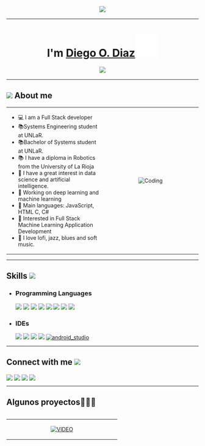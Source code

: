 <p align="center">
  <img src="https://miro.medium.com/max/2048/1*OohqW5DGh9CQS4hLY5FXzA.png" height="230"/>
</p>
<hr>
 
<h1 align="center">I'm <a href="#">Diego O. Diaz<a><img src="https://github.com/Kathryn-Jie/Kathryn-Jie/blob/main/wave.gif" width="60px"/></h1>
<p align="center">
  <a href="https://github.com/DenverCoder1/readme-typing-svg"><img src="https://readme-typing-svg.herokuapp.com?lines=system+engineering+student;Full+Stack+Web+Developer;Freelancer;Always%20learning%20new%20things&center=true&width=380&height=45"></a>
</p>

  <hr>

## <picture><img src = "https://github.com/7oSkaaa/7oSkaaa/blob/main/Images/about_me.gif?raw=true" width = 50px></picture> About me

<table align="center">
<tr border="none">
<td width="50%" align="left">

- 💻 I am a Full Stack developer
- 📚Systems Engineering student at UNLaR.
- 📚Bachelor of Systems student at UNLaR.
- 📚 I have a diploma in Robotics from the University of La Rioja
- 📝 I have a great interest in data science and artificial intelligence.
- 🔭 Working on deep learning and machine learning
- 🌟 Main languages: JavaScript, HTML C, C#
- 🚩 Interested in Full Stack Machine Learning Application Development
- 🎵 I love lofi, jazz, blues and soft music.

</td>
<td width="50%" align="center">
  <img align="center" alt="Coding" width="450" src="https://repository-images.githubusercontent.com/588181932/e36ec678-7984-4cdd-8e4c-a3932772ff8e">
</td>
</tr>
</table>
<hr>

<h2> Skills <img src = "https://media2.giphy.com/media/QssGEmpkyEOhBCb7e1/giphy.gif?cid=ecf05e47a0n3gi1bfqntqmob8g9aid1oyj2wr3ds3mg700bl&rid=giphy.gif" width = 32px> </h2>

<ul>

  <li><h3>Programming Languages</h3>
<a href="#"><img width ='32px' src="https://skillicons.dev/icons?i=express"/></a>
<a href=""><img width ='32px' src ='https://raw.githubusercontent.com/rahulbanerjee26/githubAboutMeGenerator/main/icons/csharp.svg'></a>
<a href=""><img width ='32px' src ='https://raw.githubusercontent.com/rahulbanerjee26/githubAboutMeGenerator/main/icons/c.svg'></a>
<a href=""><img width ='32px' src ='https://raw.githubusercontent.com/rahulbanerjee26/githubAboutMeGenerator/main/icons/javascript.svg'></a>
<a href=""><img width ='32px' src ='https://raw.githubusercontent.com/rahulbanerjee26/githubAboutMeGenerator/main/icons/html.svg'></a>
<a href="#"><img width ='32px' src ='https://raw.githubusercontent.com/rahulbanerjee26/githubAboutMeGenerator/main/icons/css.svg'></a>
<a href="#"><img width ='32px' src ='https://raw.githubusercontent.com/rahulbanerjee26/githubAboutMeGenerator/main/icons/cpp.svg'></a>
<a href="#"><img width ='32px' src ='https://raw.githubusercontent.com/rahulbanerjee26/githubAboutMeGenerator/main/icons/reactjs.svg'></a>

<li><h3>IDEs</h3>
<a href="#"><img width ='32px' src ='https://raw.githubusercontent.com/rahulbanerjee26/githubAboutMeGenerator/main/icons/android.svg'></a>
<a href="#"><img width ='32px' src="https://skillicons.dev/icons?i=mysql" /></a>
<a href="#"><img width ='32px' src="https://skillicons.dev/icons?i=nodejs" /></a>
<a href="#"><img width ='32px' src="https://skillicons.dev/icons?i=vscode" /></a>
<a href="#"><img src="https://1.bp.blogspot.com/-LgTa-xDiknI/X4EflN56boI/AAAAAAAAPuk/24YyKnqiGkwRS9-_9suPKkfsAwO4wHYEgCLcBGAsYHQ/s0/image9.png" alt="android_studio" width="40" height="40"/></a>
</ul>
<hr>

<h2> Connect with me <img src='https://raw.githubusercontent.com/ShahriarShafin/ShahriarShafin/main/Assets/handshake.gif' width="100px"> </h2>
<a href = 'https://www.linkedin.com/in/diego-orlando-d%C3%ADaz-jara-2b4557109/'> <img width = '32px' align= 'center' src="https://raw.githubusercontent.com/rahulbanerjee26/githubAboutMeGenerator/main/icons/linked-in-alt.svg"/></a>
<a href="mailto:'diego.d0990@gmail.com'"><img width = '32px' align= 'center' src="https://skillicons.dev/icons?i=gmail"/></a>
<a href = 'https://www.github.com/Aditya664'> <img width = '32px' align= 'center' src="https://raw.githubusercontent.com/rahulbanerjee26/githubAboutMeGenerator/main/icons/github.svg"/></a>
<a href="https://skillicons.dev">  <img width = '32px' align= 'center' src="https://skillicons.dev/icons?i=discord"></a>
  
<hr>

<h2 >Algunos proyectos👨🏻‍💻</h2>

<table align="left" >
<tr border="none">
  <td width="25%" align="center">
    <p align="center">
     <a href="https://youtu.be/rISmdhlhOPM" title="Go to Source">
        <img align="center" width=100% src="https://raw.githubusercontent.com/unsimpledev/unsimpledev/main/assets/smsgateway.webp"   alt="VIDEO" /></a>
      </p>
         
</td>
  
</tr>
</table>
  </div>
<br>


<!--
**d1360d0990/d1360d0990** is a ✨ _special_ ✨ repository because its `README.md` (this file) appears on your GitHub profile.


